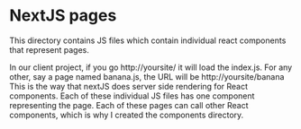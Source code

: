 # NextJS pages
This directory contains JS files which contain individual react components that represent pages.

In our client project, if you go http://yoursite/  it will load the index.js.  For any other, say a page named banana.js, the URL will be http://yoursite/banana
This is the way that nextJS does server side rendering for React components.  Each of these
individual JS files has one component representing the page.  Each of these pages can
call other React components, which is why I created the components directory.
